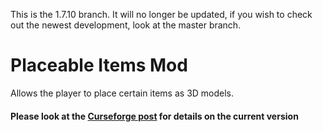 This is the 1.7.10 branch. It will no longer be updated, if you wish to check out the newest development, look at the master branch.

# Placeable Items Mod
Allows the player to place certain items as 3D models.

#### Please look at the [Curseforge post](http://minecraft.curseforge.com/mc-mods/227951-placeableitems) for details on the current version
